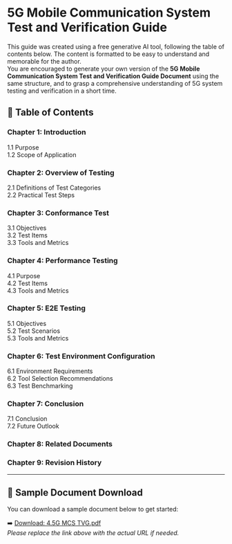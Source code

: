 # 5G Mobile Communication System Test and Verification Guide

This guide was created using a free generative AI tool, following the table of contents below. The content is formatted to be easy to understand and memorable for the author.  
You are encouraged to generate your own version of the **5G Mobile Communication System Test and Verification Guide Document** using the same structure, and to grasp a comprehensive understanding of 5G system testing and verification in a short time.

## 📘 Table of Contents

### Chapter 1: Introduction  
1.1 Purpose  
1.2 Scope of Application  

### Chapter 2: Overview of Testing  
2.1 Definitions of Test Categories  
2.2 Practical Test Steps  

### Chapter 3: Conformance Test  
3.1 Objectives  
3.2 Test Items  
3.3 Tools and Metrics  

### Chapter 4: Performance Testing  
4.1 Purpose  
4.2 Test Items  
4.3 Tools and Metrics  

### Chapter 5: E2E Testing  
5.1 Objectives  
5.2 Test Scenarios  
5.3 Tools and Metrics  

### Chapter 6: Test Environment Configuration  
6.1 Environment Requirements  
6.2 Tool Selection Recommendations  
6.3 Test Benchmarking  

### Chapter 7: Conclusion  
7.1 Conclusion  
7.2 Future Outlook  

### Chapter 8: Related Documents  

### Chapter 9: Revision History  

---

## 📂 Sample Document Download

You can download a sample document below to get started:

➡️ [Download: 4.5G MCS TVG.pdf](./Sample_04.5GMCSTVG.pdf)  
*Please replace the link above with the actual URL if needed.*
